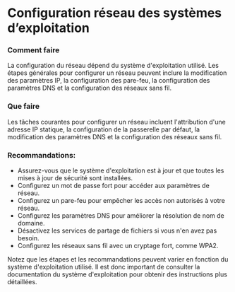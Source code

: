# Configuration réseau des systèmes d’exploitation

### Comment faire

La configuration du réseau dépend du système d'exploitation utilisé. Les étapes générales pour configurer un réseau peuvent inclure la modification des paramètres IP, la configuration des pare-feu, la configuration des paramètres DNS et la configuration des réseaux sans fil.

### Que faire

Les tâches courantes pour configurer un réseau incluent l'attribution d'une adresse IP statique, la configuration de la passerelle par défaut, la modification des paramètres DNS et la configuration des réseaux sans fil.

### Recommandations:

* Assurez-vous que le système d'exploitation est à jour et que toutes les mises à jour de sécurité sont installées.
* Configurez un mot de passe fort pour accéder aux paramètres de réseau.
* Configurez un pare-feu pour empêcher les accès non autorisés à votre réseau.
* Configurez les paramètres DNS pour améliorer la résolution de nom de domaine.
* Désactivez les services de partage de fichiers si vous n'en avez pas besoin.
* Configurez les réseaux sans fil avec un cryptage fort, comme WPA2.

Notez que les étapes et les recommandations peuvent varier en fonction du système d'exploitation utilisé. Il est donc important de consulter la documentation du système d'exploitation pour obtenir des instructions plus détaillées.
